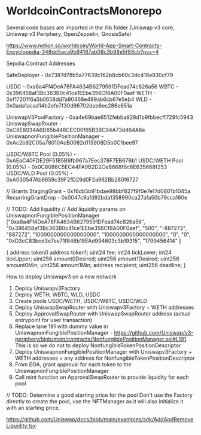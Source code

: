 # WorldcoinContractsMonorepo
Several code bases are imported in the /lib folder (Uniswap v3 core, Uniswap v3 Periphery, OpenZeppelin, GnosisSafe)

https://www.notion.so/worldcoin/World-App-Smart-Contracts-Encyclopedia-348dd5aca9b94187ab08c3b98e5f88cb?pvs=4

Sepolia Contract Addresses

SafeDeployer - 0x7387d78b5a77639c162b8cb60c3dc416e930cf79

USDC - 0xa8a4Ff4DeA78FA4634B6279591DFead74c826a56
WBTC - 0x396458af3Bc363B0c41ce1EEbe356Cf8A00F0aef 
WETH - 0xf17201f6a5b0658dd7a90468e499ab6cb67e5eb4
WLD  - 0x0ada1acad14b2efe7f30d96702dab6ec286e651a

UniswapV3PoolFactory - 0xa4e69bae6512febba928d1b9fbbecff729fc5943
UniswapSwapRouter - 0xC8E8034A6D65b448CEC00f65B3BC94A73d464A8e
UniswapnonFungiblePositionManager - 0xAc2b92C05a78010AcB0082d115908D5b0C1bee97

USDC/WBTC Pool (0.05%) - 0xAEaC40FDE29F51B5B9fb967a7Eec378F7EB67Bb1
USDC/WETH Pool (0.05%) - 0x0C8086C5EC44FA9B2D2CeB668f8c8E635668f253
USDC/WLD Pool  (0.05%) - 0xA030547Ab6659c39F2fD29d0F2a962Bb280f6727

// Grants
StagingGrant - 0x16db5b91bdae98bbf827f9f0e7e17d0601b1045a
RecurringGrantDrop - 0x0047c9afd92bda1358990ca27afa50b79cca160e

// TODO: Add liquidity
// Add liquidity params on UniswapnonFungiblePositionManager
["0xa8a4Ff4DeA78FA4634B6279591DFead74c826a56",
"0x396458af3Bc363B0c41ce1EEbe356Cf8A00F0aef",
"500",
"-887272",
"887272",
"1000000000000000000",
"1000000000000000000",
"0",
"0",
"0xD3cC83bcd3e7ee71f846b18EAd994603c3b19315",
"1799456414"
]

{
address token0
address token1;
uint24 fee;
int24 tickLower;
int24 tickUpper;
uint256 amount0Desired;
uint256 amount1Desired;
uint256 amount0Min;
uint256 amount1Min;
address recipient;
uint256 deadline;
}



How to deploy Uniswapv3 on a new network
1. Deploy Uniswapv3Factory
2. Deploy WETH, WBTC, WLD, USDC
3. Create pools USDC/WETH, USDC/WBTC, USDC/WLD
4. Deploy UniswapSwapRouter with Uniswapv3Factory + WETH addresses
5. Deploy ApprovalSwapRouter with UniswapSwapRouter address (actual entrypoint for user transaction)
6. Replace lane 191 with dummy value in UniswapnonFungiblePositionManager - https://github.com/Uniswap/v3-periphery/blob/main/contracts/NonfungiblePositionManager.sol#L191. This is so we do not to deploy NonfungibleTokenPositionDescriptor
7. Deploy UniswapnonFungiblePositionManager with Uniswapv3Factory + WETH addresses + any address for NonfungibleTokenPositionDescriptor
8. From EOA, grant approval for each token to the UniswapnonFungiblePositionManager
9. Call mint function on ApprovalSwapRouter to provide liquidity for each pool


// TODO: Determine a good starting price for the pool
Don't use the Factory directly to create the pool, use the NFTManager as it will also initialize it with an starting price.


https://github.com/Uniswap/docs/blob/main/examples/sdk/AddAndRemoveLiquidity.tsx
